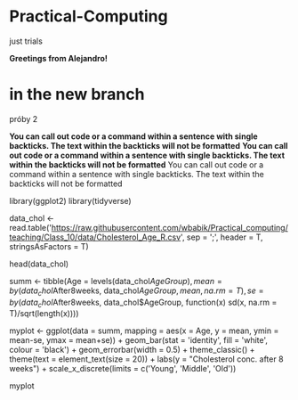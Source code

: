 # Practical-Computing
just trials


**Greetings from Alejandro!**

# in the new branch

próby 2 

**You can call out code or a command within a sentence with single backticks. The text within the backticks will not be formatted**
__You can call out code or a command within a sentence with single backticks. The text within the backticks will not be formatted__
You can call out code or a command within a sentence with single backticks. The text within the backticks will not be formatted

library(ggplot2)
library(tidyverse)

data_chol <- read.table('https://raw.githubusercontent.com/wbabik/Practical_computing/teaching/Class_10/data/Cholesterol_Age_R.csv',
                        sep = ';', header = T,
                        stringsAsFactors = T)

head(data_chol)

summ <- tibble(Age = levels(data_chol$AgeGroup),
               mean = by(data_chol$After8weeks, data_chol$AgeGroup, mean, na.rm = T),
               se = by(data_chol$After8weeks, data_chol$AgeGroup,
                       function(x) sd(x, na.rm = T)/sqrt(length(x))))

myplot <- ggplot(data = summ, mapping = aes(x = Age, y = mean,
                                            ymin = mean-se, ymax = mean+se)) +
  geom_bar(stat = 'identity', fill = 'white', colour = 'black') +
  geom_errorbar(width = 0.5) +
  theme_classic() +
  theme(text = element_text(size = 20)) +
  labs(y = "Cholesterol conc. after 8 weeks") +
  scale_x_discrete(limits = c('Young', 'Middle', 'Old'))

myplot
